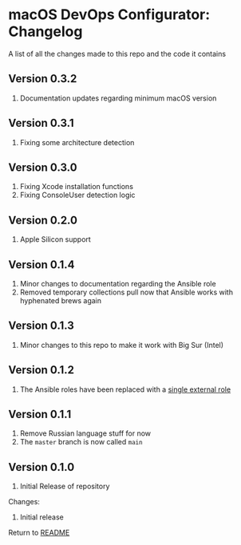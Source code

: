 macOS DevOps Configurator: Changelog
====================================
A list of all the changes made to this repo and the code it contains

Version 0.3.2
-------------

1. Documentation updates regarding minimum macOS version

Version 0.3.1
-------------

1. Fixing some architecture detection

Version 0.3.0
-------------

1. Fixing Xcode installation functions
2. Fixing ConsoleUser detection logic

Version 0.2.0
-------------

1. Apple Silicon support

Version 0.1.4
-------------

1. Minor changes to documentation regarding the Ansible role
2. Removed temporary collections pull now that Ansible works with hyphenated brews again

Version 0.1.3
-------------

1. Minor changes to this repo to make it work with Big Sur (Intel)

Version 0.1.2
-------------

1. The Ansible roles have been replaced with a [single external role](https://galaxy.ansible.com/ahrenstein/mac_setup)

Version 0.1.1
-------------

1. Remove Russian language stuff for now
2. The `master` branch is now called `main`

Version 0.1.0
------------

1. Initial Release of repository

Changes:

1. Initial release

Return to [README](README.md)
